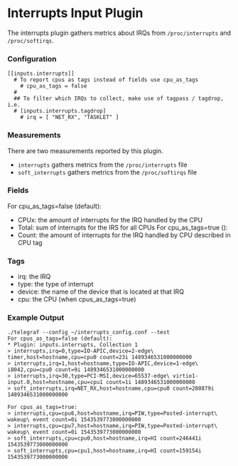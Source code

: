 # Interrupts Input Plugin

The interrupts plugin gathers metrics about IRQs from `/proc/interrupts` and `/proc/softirqs`.

### Configuration
```
[[inputs.interrupts]]
  # To report cpus as tags instead of fields use cpu_as_tags
    # cpu_as_tags = false
  #
  ## To filter which IRQs to collect, make use of tagpass / tagdrop, i.e.
  # [inputs.interrupts.tagdrop]
    # irq = [ "NET_RX", "TASKLET" ]
```

### Measurements
There are two measurements reported by this plugin.
- `interrupts` gathers metrics from the `/proc/interrupts` file
- `soft_interrupts` gathers metrics from the `/proc/softirqs` file

### Fields
For cpu_as_tags=false (default):
- CPUx: the amount of interrupts for the IRQ handled by the CPU
- Total: sum of interrupts for the IRS for all CPUs
For cpu_as_tags=true ():
- Count: the amount of interrupts for the IRQ handled by CPU described in CPU tag

### Tags
- irq: the IRQ
- type: the type of interrupt
- device: the name of the device that is located at that IRQ
- cpu: the CPU (when cpus_as_tags=true)

### Example Output
```
./telegraf --config ~/interrupts_config.conf --test
For cpus_as_tags=false (default):
* Plugin: inputs.interrupts, Collection 1
> interrupts,irq=0,type=IO-APIC,device=2-edge\ timer,host=hostname,cpu=cpu0 count=23i 1489346531000000000
> interrupts,irq=1,host=hostname,type=IO-APIC,device=1-edge\ i8042,cpu=cpu0 count=9i 1489346531000000000
> interrupts,irq=30,type=PCI-MSI,device=65537-edge\ virtio1-input.0,host=hostname,cpu=cpu1 count=1i 1489346531000000000
> soft_interrupts,irq=NET_RX,host=hostname,cpu=cpu0 count=280879i 1489346531000000000

For cpus_as_tags=true:
> interrupts,cpu=cpu6,host=hostname,irq=PIW,type=Posted-interrupt\ wakeup\ event count=0i 1543539773000000000
> interrupts,cpu=cpu7,host=hostname,irq=PIW,type=Posted-interrupt\ wakeup\ event count=0i 1543539773000000000
> soft_interrupts,cpu=cpu0,host=hostname,irq=HI count=246441i 1543539773000000000
> soft_interrupts,cpu=cpu1,host=hostname,irq=HI count=159154i 1543539773000000000

```
